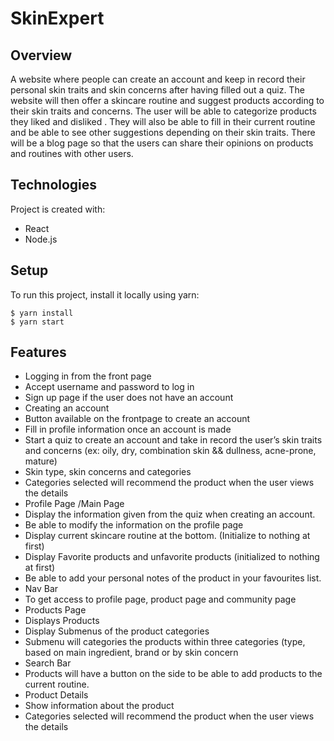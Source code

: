 # SkinExpert

## Overview

 A website where people can create an account and keep in record their  personal skin traits and skin concerns after having filled out a quiz. The website will then offer a skincare routine and suggest products according to their skin traits and concerns. The user will be able to categorize products they liked and disliked . They will also be able to fill in their current routine and be able to see other suggestions depending on their skin traits. There will be a blog page so that the users  can share their opinions on products and routines with other users.

## Technologies
Project is created with:
* React
* Node.js

## Setup
To run this project, install it locally using yarn:

```
$ yarn install
$ yarn start
```

## Features

*	Logging in from the front page
  *	Accept username and password to log in
 *	Sign up page if the user does not have an account
*	Creating an account 
 *	Button available on the frontpage to create an account 
 *	Fill in profile information once an account is made
 *	Start a quiz to create an account and take in record the user’s skin traits and concerns (ex: oily, dry, combination skin && dullness, acne-prone, mature)
 *	Skin type, skin concerns and categories
 *	Categories selected will recommend the product when the user views the details
* Profile Page /Main Page
 *	Display the information given from the quiz when creating an account. 
 *	Be able to modify the information on the profile page
 *	Display current skincare routine at the bottom. (Initialize to nothing at first)
 *	Display Favorite products and unfavorite products (initialized to nothing at first)
 *	Be able to add your personal notes of the product in your favourites list. 
*	Nav Bar
 *	To get access to profile page, product page and community page
*	Products Page 
 *	Displays Products 
 *	Display Submenus of the product categories 
 *	Submenu will categories the products within three categories (type, based on main ingredient, brand or by skin concern
 *	Search Bar 
 *	Products will have a button on the side to be able to add products to the current routine.
*	Product Details
 *	Show information about the product
 *	Categories selected will recommend the product when the user views the details



